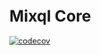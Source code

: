 # Mixql Core

[![codecov](https://codecov.io/gh/mixql/mixql-core/branch/develop/graph/badge.svg?token=6pvRE15adp)](https://codecov.io/gh/mixql/mixql-core)
